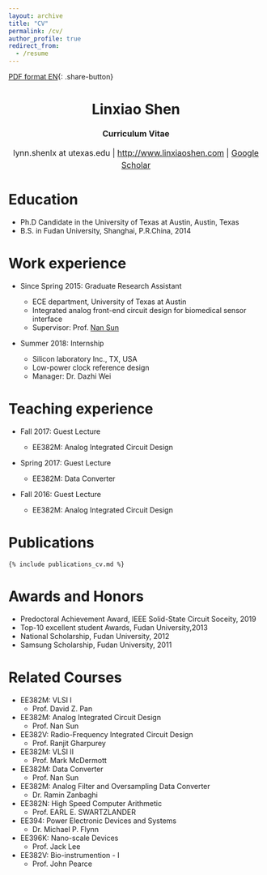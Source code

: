 ```yaml
---
layout: archive
title: "CV"
permalink: /cv/
author_profile: true
redirect_from:
  - /resume
---
```


[PDF format EN](/cv_linxiao/LinxiaoSHEN_201902.pdf){: .share-button}

<h1 class="western" align="center"><b>Linxiao Shen</b></h1>
<p style="line-height: 1.5;" align="center"><span style="font-size: medium;"><b>Curriculum Vitae</b> </span></p>
<p style="line-height: 1.5;" align="center"><span style="font-size: medium;">lynn.shenlx at  utexas.edu | <a href="http://www.linxiaoshen.com/">http://www.linxiaoshen.com</a> | <a href="https://scholar.google.com/citations?user=UnQWfpoAAAAJ&hl=en&authuser=1">Google Scholar</a></span></p>

Education
======
* Ph.D Candidate in the University of Texas at Austin, Austin, Texas
* B.S. in Fudan University, Shanghai, P.R.China, 2014

Work experience
======
* Since Spring 2015: Graduate Research Assistant
  * ECE department, University of Texas at Austin 
  * Integrated analog front-end circuit design for biomedical sensor interface
  * Supervisor: Prof. [Nan Sun](https://www.cerc.utexas.edu/~nansun/)

* Summer 2018: Internship
  * Silicon laboratory Inc., TX, USA
  * Low-power clock reference design
  * Manager: Dr. Dazhi Wei
  
Teaching experience
======
* Fall 2017: Guest Lecture 
  * EE382M: Analog Integrated Circuit Design
  
* Spring 2017: Guest Lecture 
  * EE382M: Data Converter
  
* Fall 2016: Guest Lecture 
  * EE382M: Analog Integrated Circuit Design
  
Publications
======

    {% include publications_cv.md %}
  
Awards and Honors
======
* Predoctoral Achievement Award, IEEE Solid-State Circuit Soceity, 2019
* Top-10 excellent student Awards, Fudan University,2013
* National Scholarship, Fudan University, 2012 
* Samsung Scholarship, Fudan University, 2011 

Related Courses 
======
* EE382M: VLSI I
  * Prof. David Z. Pan
* EE382M: Analog Integrated Circuit Design 
  * Prof. Nan Sun
* EE382V: Radio-Frequency Integrated Circuit Design
  * Prof. Ranjit Gharpurey 
* EE382M: VLSI II 
  * Prof. Mark McDermott
* EE382M: Data Converter
  * Prof. Nan Sun 
* EE382M: Analog Filter and Oversampling Data Converter
  * Dr. Ramin Zanbaghi
* EE382N: High Speed Computer Arithmetic
  * Prof. EARL E. SWARTZLANDER
* EE394: Power Electronic Devices and Systems
  * Dr. Michael P. Flynn
* EE396K: Nano-scale Devices
  * Prof. Jack Lee
* EE382V: Bio-instrumention - I 
  * Prof. John Pearce
